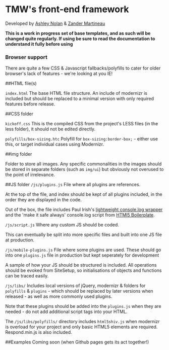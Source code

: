 # TMW's front-end framework

Developed by [Ashley Nolan](https://github.com/dragongraphics) & [Zander Martineau](https://github.com/mrmartineau)

**This is a work in progress set of base templates, and as such will be changed quite regularly.  If using be sure to read the documentation to understand it fully before using**

### Browser support
There are quite a few CSS & Javascript fallbacks/polyfills to cater for older browser's lack of features - we're looking at you IE!

##HTML file(s)

`index.html` The base HTML file structure.  An include of modernizr is included but should be replaced to a minimal version with only required features before release.


##CSS folder

`kickoff.css` This is the compiled CSS from the project's LESS files (in the less folder), it should not be edited directly.

`polyfills/box-sizing.htc` Polyfill for `box-sizing:border-box;` - either use this, or target individual cases using Modernizr.

##img folder

Folder to store all images. Any specific commonalities in the images should be stored in separate folders (such as `img/ui`) but obviously not overused to the point of irrelevance.

##JS folder
`/js/plugins.js` File where all plugins are references.

At the top of the file, and index should be kept of all plugins included, in the order they are displayed in the code.

Out of the box, the file includes Paul Irish's [lightweight console.log wrapper](http://paulirish.com/2009/log-a-lightweight-wrapper-for-consolelog/) and the 'make it safe always' console.log script from [HTMl5 Boilerplate](http://html5boilerplate.com/).

`/js/script.js` Where any custom JS should be coded.

This can eventually be split into more specific files and built into one JS file at production.

`/js/mobile-plugins.js` File where some plugins are used. These should go into one `plugins.js` file in production but kept seperately for development

A sample of how your JS should be structured is included.  All operations should be evoked from SiteSetup, so initialisations of objects and functions can be traced easily.

`/js/libs/` Includes local versions of jQuery, modernizr & folders for `polyfills` & `plugins` - which should be replaced by later versions when released - as well as more commonly used plugins.

Note that these plugins should be added into the `plugins.js` when they are needed - do not add additional script tags into your HTML.

The `/js/libs/polyfills/` directory includes `html5shiv.js` when modernizr is overload for your project and only basic HTML5 elements are required. Respond.min.js is also included.

##Examples
Coming soon (when Github pages gets its act together!)
